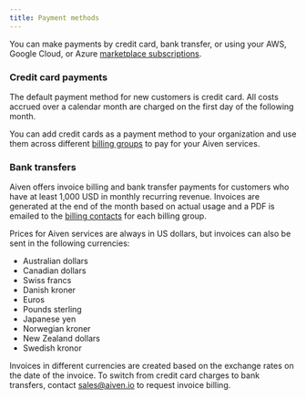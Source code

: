 ```yaml
---
title: Payment methods
---
```


You can make payments by credit card, bank transfer, or using your AWS, Google Cloud, or Azure [marketplace subscriptions](/docs/platform/howto/list-marketplace-payments).

### Credit card payments

The default payment method for new customers is credit card. All costs accrued
over a calendar month are charged on the first day of the following month.

You can add credit cards as a payment method to your organization and use
them across different [billing groups](/docs/platform/concepts/billing-groups)
to pay for your Aiven services.

### Bank transfers

Aiven offers invoice billing and bank transfer payments for customers
who have at least 1,000 USD in monthly recurring revenue. Invoices are
generated at the end of the month based on actual usage and a PDF is emailed to the
[billing contacts](/docs/platform/howto/use-billing-groups#update-your-billing-information)
for each billing group.

Prices for Aiven services are always in US dollars, but invoices
can also be sent in the following currencies:

-   Australian dollars
-   Canadian dollars
-   Swiss francs
-   Danish kroner
-   Euros
-   Pounds sterling
-   Japanese yen
-   Norwegian kroner
-   New Zealand dollars
-   Swedish kronor

Invoices in different currencies are created based on the exchange
rates on the date of the invoice. To switch from credit card charges to bank transfers,
contact [sales@aiven.io](mailto:sales@aiven.io) to request invoice billing.
